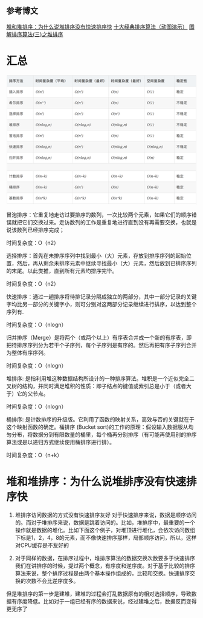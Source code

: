 ## 参考博文
[堆和堆排序：为什么说堆排序没有快速排序快](https://blog.csdn.net/every__day/article/details/86580883)
[十大经典排序算法（动图演示）](https://www.cnblogs.com/onepixel/articles/7674659.html)
[图解排序算法(三)之堆排序](https://www.cnblogs.com/chengxiao/p/6129630.html)


# 汇总
![排序_排序汇总](./pic/排序_排序汇总.png)


冒泡排序：它重复地走访过要排序的数列，一次比较两个元素，如果它们的顺序错误就把它们交换过来。走访数列的工作是重复地进行直到没有再需要交换，也就是说该数列已经排序完成； 

时间复杂度：O（n2）

选择排序：首先在未排序序列中找到最小（大）元素，存放到排序序列的起始位置，然后，再从剩余未排序元素中继续寻找最小（大）元素，然后放到已排序序列的末尾。以此类推，直到所有元素均排序完毕。

时间复杂度：O（n2）

快速排序：通过一趟排序将待排记录分隔成独立的两部分，其中一部分记录的关键字均比另一部分的关键字小，则可分别对这两部分记录继续进行排序，以达到整个序列有.

时间复杂度：O（nlogn）

归并排序（Merge）是将两个（或两个以上）有序表合并成一个新的有序表，即把待排序序列分为若干个子序列，每个子序列是有序的。然后再把有序子序列合并为整体有序序列。

时间复杂度：O（nlogn）

堆排序: 是指利用堆这种数据结构所设计的一种排序算法。堆积是一个近似完全二叉树的结构，并同时满足堆积的性质：即子结点的键值或索引总是小于（或者大于）它的父节点。

时间复杂度：O（nlogn）

桶排序: 是计数排序的升级版。它利用了函数的映射关系，高效与否的关键就在于这个映射函数的确定。桶排序 (Bucket sort)的工作的原理：假设输入数据服从均匀分布，将数据分到有限数量的桶里，每个桶再分别排序（有可能再使用别的排序算法或是以递归方式继续使用桶排序进行排）。

时间复杂度：O（n+k）



# 堆和堆排序：为什么说堆排序没有快速排序快 
1. 堆排序访问数据的方式没有快速排序友好
对于快速排序来说，数据是顺序访问的。而对于堆排序来说，数据是跳着访问的。比如，堆排序中，最重要的一个操作就是数据的堆化。比如下面这个例子，对堆顶进行堆化，会依次访问数组下标是1，2，4，8的元素，而不像快速排序那样，局部顺序访问，所以，这样对CPU缓存是不友好的

2. 对于同样的数据，在排序过程中，堆排序算法的数据交换次数要多于快速排序
我们在讲排序的时候，提过两个概念，有序度和逆序度。对于基于比较的排序算法来说，整个排序过程是由两个基本操作组成的，比较和交换。快速排序交换的次数不会比逆序度多。

但是堆排序的第一步是建堆，建堆的过程会打乱数据原有的相对选择顺序，导致数据有序度降低。比如对于一组已经有序的数据来说，经过建堆之后，数据反而变得更无序了

